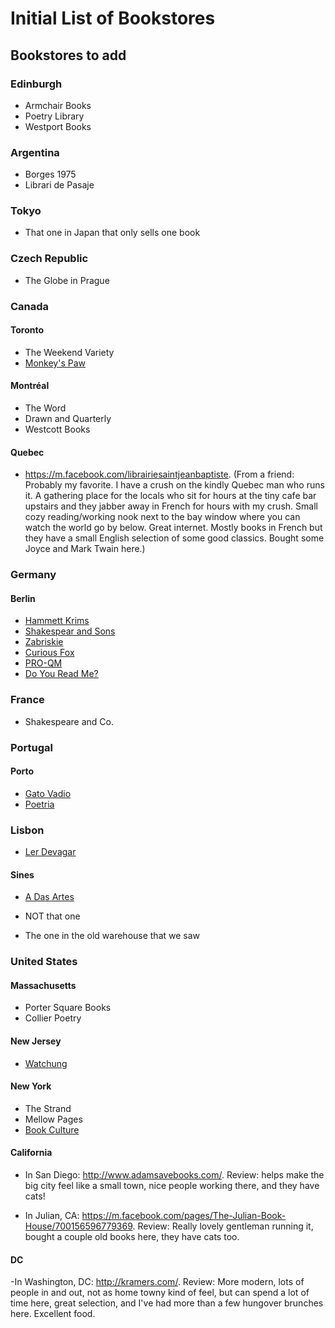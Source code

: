 # Initial List of Bookstores

## Bookstores to add

### Edinburgh
- Armchair Books
- Poetry Library
- Westport Books

### Argentina

- Borges 1975
- Librari de Pasaje

### Tokyo
- That one in Japan that only sells one book

### Czech Republic
- The Globe in Prague

### Canada

#### Toronto
- The Weekend Variety
- [Monkey's Paw](http://www.monkeyspaw.com/about/)

#### Montréal
- The Word
- Drawn and Quarterly
- Westcott Books

#### Quebec

- https://m.facebook.com/librairiesaintjeanbaptiste. (From a friend: Probably my favorite. I have a crush on the kindly Quebec man who runs it. A gathering place for the locals who sit for hours at the tiny cafe bar upstairs and they jabber away in French for hours with my crush. Small cozy reading/working nook next to the bay window where you can watch the world go by below. Great internet. Mostly books in French but they have a small English selection of some good classics. Bought some Joyce and Mark Twain here.)

### Germany

#### Berlin

- [Hammett Krims](http://www.hammett-krimis.de/)
- [Shakespear and Sons](http://www.shakesbooks.de/)
- [Zabriskie](https://www.google.de/maps/place/Zabriskie+-+Buchladen+f%C3%BCr+Kultur+und+Natur/@52.4968402,13.422229,17z/data=!3m1!4b1!4m5!3m4!1s0x47a84fcab0d1324d:0xbd94d4076eabfa3e!8m2!3d52.496837!4d13.424423)
- [Curious Fox](http://curiousfoxbooks.com/)
- [PRO-QM](http://www.pro-qm.de/)
- [Do You Read Me?](http://www.doyoureadme.de/shop/)

### France
- Shakespeare and Co.

### Portugal

#### Porto
- [Gato Vadio](http://gatovadiolivraria.blogspot.pt/)
- [Poetria](http://www.livrariapoetria.com/)

### Lisbon
- [Ler Devagar](http://www.lerdevagar.com/)

#### Sines

- [A Das Artes](https://pt-pt.facebook.com/pages/A-Das-Artes-Livraria/322734321128754)

- NOT that one
- The one in the old warehouse that we saw

### United States

#### Massachusetts
- Porter Square Books
- Collier Poetry

#### New Jersey
- [Watchung](http://www.watchungbooksellers.com/)

#### New York
- The Strand
- Mellow Pages
- [Book Culture](http://www.bookculture.com/)

#### California

- In San Diego: http://www.adamsavebooks.com/. Review: helps make the big city feel like a small town, nice people working there, and they have cats!

- In Julian, CA: https://m.facebook.com/pages/The-Julian-Book-House/700156596779369. Review: Really lovely gentleman running it, bought a couple old books here, they have cats too.

#### DC

-In Washington, DC: http://kramers.com/. Review: More modern, lots of people in and out, not as home towny kind of feel, but can spend a lot of time here, great selection, and I've had more than a few hungover brunches here. Excellent food.

